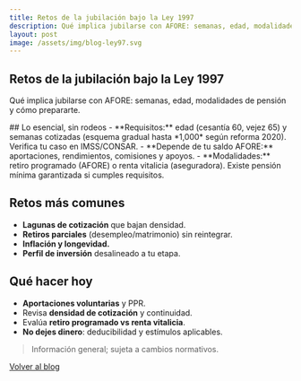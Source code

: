 ```yaml
---
title: Retos de la jubilación bajo la Ley 1997
description: Qué implica jubilarse con AFORE: semanas, edad, modalidades de pensión y cómo prepararte.
layout: post
image: /assets/img/blog-ley97.svg
---
```


<section class="container">
<h1 class="section-title">Retos de la jubilación bajo la Ley 1997</h1>
<p class="section-sub">Qué implica jubilarse con AFORE: semanas, edad, modalidades de pensión y cómo prepararte.</p>
<article class="card">
## Lo esencial, sin rodeos
- **Requisitos:** edad (cesantía 60, vejez 65) y semanas cotizadas (esquema gradual hasta *1,000* según reforma 2020). Verifica tu caso en IMSS/CONSAR.
- **Depende de tu saldo AFORE:** aportaciones, rendimientos, comisiones y apoyos.
- **Modalidades:** retiro programado (AFORE) o renta vitalicia (aseguradora). Existe pensión mínima garantizada si cumples requisitos.

## Retos más comunes
- **Lagunas de cotización** que bajan densidad.
- **Retiros parciales** (desempleo/matrimonio) sin reintegrar.
- **Inflación y longevidad.**
- **Perfil de inversión** desalineado a tu etapa.

## Qué hacer hoy
- **Aportaciones voluntarias** y PPR.
- Revisa **densidad de cotización** y continuidad.
- Evalúa **retiro programado vs renta vitalicia**.
- **No dejes dinero**: deducibilidad y estímulos aplicables.

> Información general; sujeta a cambios normativos.

</article>
<p><a href="{ '{' } '/blog/' | relative_url { '}' }" class="btn" style="margin-top:12px">Volver al blog</a></p>
</section>
